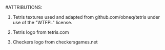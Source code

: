 #ATTRIBUTIONS:
1. Tetris textures used and adapted from github.com/obneq/tetris
under use of the "WTFPL" license.

2. Tetris logo from tetris.com

3. Checkers logo from checkersgames.net